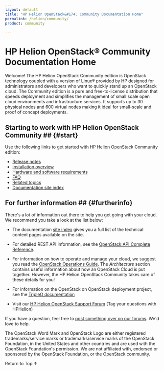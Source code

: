 ```yaml
---
layout: default
title: "HP Helion OpenStack&#174; Community Documentation Home"
permalink: /helion/community/
product: community

---
```

<!--PUBLISHED-->
# HP Helion OpenStack&reg; Community Documentation Home

Welcome! The HP Helion OpenStack Community edition is OpenStack technology coupled with a version of Linux&reg; provided by HP designed for administrators and developers who want to quickly stand up an OpenStack cloud. The Community edition is a pure and free-to-license distribution that speeds deployment and simplifies the management of small scale open cloud environments and infrastructure services. It supports up to 30 physical nodes and 600 virtual nodes making it ideal for small-scale and proof of concept deployments.
<!-- Next 2 graphs, text from Jim Gardner email 4/24
HP Helion OpenStack Community Edition is a pure and free-to-license distribution that speeds deployment and simplifies the management of small scale open cloud environments and infrastructure services. 

HP Helion OpenStack is a hardened enterprise-grade product set that speeds deployment and simplifies management of private, public or hybrid clouds and infrastructure services for developers, enterprises and service providers.

This page covers the following topics:

* [Available Services](#services)
* [Starting to work with HP Helion OpenStack Community](#start)
* [REST API information](#api)
* [For further information](furtherinfo)

## Available Services ## {#services}

HP Helion OpenStack Community Edition consists of many services based on the different OpenStack projects to provide the functionality you need. Visit the [HP OpenStack Community Edition Services Overview page](/helion/community/services/overview/) for a complete list of services. -->

## Starting to work with HP Helion OpenStack Community ## {#start}

Use the following links to get started with HP Helion OpenStack Community edition:

* [Release notes](/helion/community/release-notes/)
* [Installation overview](/helion/community/install-overview/) 
* [Hardware and software requirements](/helion/community/hwsw-requirements/)
* [FAQ](/helion/community/faq/)
* [Related topics](/helion/community/related-links/)
* [Documentation site index](/helion/community/siteindex/)

<!--*
* [Technical overview](/helion/community/technical-overview/)
* [Glossary](/helion/community/glossary/) 

## REST API information ## {#api}

For detailed REST API information, see the [OpenStack API Complete Reference](http://api.openstack.org/api-ref.html). -->

## For further information ## {#furtherinfo}

There's a lot of information out there to help you get going with your cloud. We recommend you take a look at the list below:

* The documentation [site index](/helion/community/siteindex/) gives you a full list of the technical content pages available on the site.

* For detailed REST API information, see the [OpenStack API Complete Reference](http://api.openstack.org/api-ref.html).

* For information on how to operate and manage your cloud, we suggest you read the [OpenStack Operations Guide](http://docs.openstack.org/ops/). The *Architecture* section contains useful information about how an OpenStack Cloud is put together. However, the HP Helion OpenStack Community takes care of these details for you!

* For information on the OpenStack on OpenStack deployment project, see the [TripleO documentation](https://wiki.openstack.org/wiki/TripleO)

* Visit our [HP Helion OpenStack Support Forum](https://ask.openstack.org) (Tag your questions with HPHelion)


<!--* See [HP Helion OpenStack Community Edition Glossary](/helion/community/glossary/) for definitions of important terms.-->
If you have a question, feel free to [post something over on our forums](https://connect.hpcloud.com/). We'd love to help.



The OpenStack Word Mark and OpenStack Logo are either registered trademarks/service marks or trademarks/service marks of the OpenStack Foundation, in the United States and other countries and are used with the OpenStack Foundation's permission. We are not affiliated with, endorsed or sponsored by the OpenStack Foundation, or the OpenStack community.

 <a href="#top" style="padding:14px 0px 14px 0px; text-decoration: none;"> Return to Top &#8593; </a>
